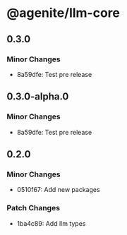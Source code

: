 # @agenite/llm-core

## 0.3.0

### Minor Changes

- 8a59dfe: Test pre release

## 0.3.0-alpha.0

### Minor Changes

- 8a59dfe: Test pre release

## 0.2.0

### Minor Changes

- 0510f67: Add new packages

### Patch Changes

- 1ba4c89: Add llm types
